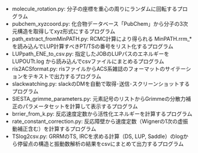 - molecule_rotation.py: 分子の座標を重心の周りにランダムに回転するプログラム
- pubchem_xyzcoord.py:  化合物データベース「PubChem」から分子の3次元構造を取得してxyz形式にするプログラム
- path_extract_fromMinPATH.py: RCMC計算により得られる MinPATH.rrm_* を読み込んでLUP計算すべきPT/TSの番号をリスト化するプログラム
- LUPpath_ENE_to_csv.py: 指定したJOBのLUPパスのエネルギーを LUPOUTt.log から読み込んでcsvファイルにまとめるプログラム
- ris2ACSformat.py: risファイルからACS系雑誌のフォーマットのサイテーションをテキストで出力するプログラム
- slackwatching.py: slackのDMを自動で取得･送信･スクリーンショットするプログラム
- SIESTA_grimme_parameters.py: 元素記号のリストからGrimmeの分散力補正のパラメータセットを計算して表示するプログラム
- brrier_from_k.py: 反応速度定数から活性化エネルギーを計算するプログラム
- rate_constant_correction.py: 反応障壁から速度定数（Wignerの1次の虚振動補正含む）を計算するプログラム
- TSlog2csv.py: GRRMのTS, IRCを求める計算（DS, LUP, Saddle）のlogから停留点の構造と振動数解析の結果をcsvにまとめて出力するプログラム
